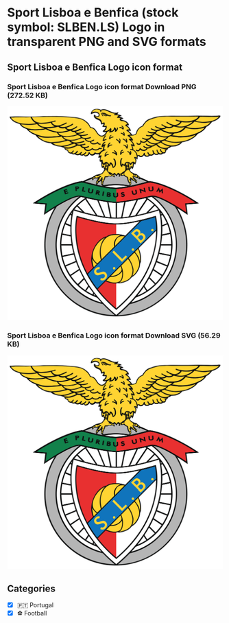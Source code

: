 # Sport Lisboa e Benfica (stock symbol: SLBEN.LS) Logo in transparent PNG and SVG formats

## Sport Lisboa e Benfica Logo icon format

### Sport Lisboa e Benfica Logo icon format Download PNG (272.52 KB)

![Sport Lisboa e Benfica Logo icon format Download PNG (272.52 KB)](/img/orig/SLBEN.LS-16907b5c.png)

### Sport Lisboa e Benfica Logo icon format Download SVG (56.29 KB)

![Sport Lisboa e Benfica Logo icon format Download SVG (56.29 KB)](/img/orig/SLBEN.LS-17214156.svg)



## Categories
- [x] 🇵🇹 Portugal
- [x] ⚽ Football
